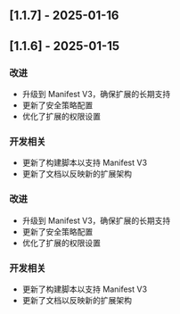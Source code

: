 
## [1.1.7] - 2025-01-16

## [1.1.6] - 2025-01-15

### 改进
- 升级到 Manifest V3，确保扩展的长期支持
- 更新了安全策略配置
- 优化了扩展的权限设置

### 开发相关
- 更新了构建脚本以支持 Manifest V3
- 更新了文档以反映新的扩展架构

### 改进
- 升级到 Manifest V3，确保扩展的长期支持
- 更新了安全策略配置
- 优化了扩展的权限设置

### 开发相关
- 更新了构建脚本以支持 Manifest V3
- 更新了文档以反映新的扩展架构 